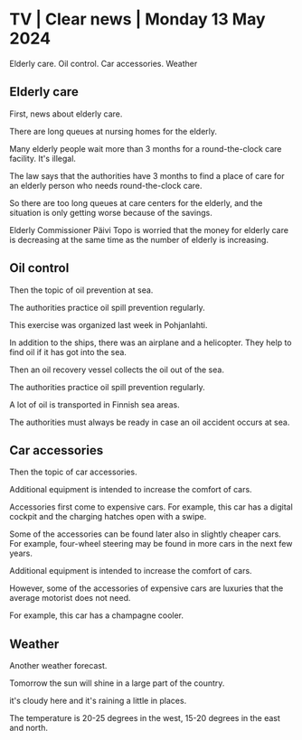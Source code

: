 # TV \| Clear news \| Monday 13 May 2024

Elderly care. Oil control. Car accessories. Weather

## Elderly care

First, news about elderly care.

There are long queues at nursing homes for the elderly.

Many elderly people wait more than 3 months for a round-the-clock care facility. It's illegal.

The law says that the authorities have 3 months to find a place of care for an elderly person who needs round-the-clock care.

So there are too long queues at care centers for the elderly, and the situation is only getting worse because of the savings.

Elderly Commissioner Päivi Topo is worried that the money for elderly care is decreasing at the same time as the number of elderly is increasing.

## Oil control

Then the topic of oil prevention at sea.

The authorities practice oil spill prevention regularly.

This exercise was organized last week in Pohjanlahti.

In addition to the ships, there was an airplane and a helicopter. They help to find oil if it has got into the sea.

Then an oil recovery vessel collects the oil out of the sea.

The authorities practice oil spill prevention regularly.

A lot of oil is transported in Finnish sea areas.

The authorities must always be ready in case an oil accident occurs at sea.

## Car accessories

Then the topic of car accessories.

Additional equipment is intended to increase the comfort of cars.

Accessories first come to expensive cars. For example, this car has a digital cockpit and the charging hatches open with a swipe.

Some of the accessories can be found later also in slightly cheaper cars. For example, four-wheel steering may be found in more cars in the next few years.

Additional equipment is intended to increase the comfort of cars.

However, some of the accessories of expensive cars are luxuries that the average motorist does not need.

For example, this car has a champagne cooler.

## Weather

Another weather forecast.

Tomorrow the sun will shine in a large part of the country.

it's cloudy here and it's raining a little in places.

The temperature is 20-25 degrees in the west, 15-20 degrees in the east and north.
